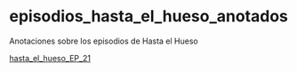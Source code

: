 # episodios_hasta_el_hueso_anotados
Anotaciones sobre los episodios de Hasta el Hueso


[hasta_el_hueso_EP_21](https://github.com/son0p/episodios_hasta_el_hueso_anotados/blob/main/hasta_el_hueso_EP21.org)
